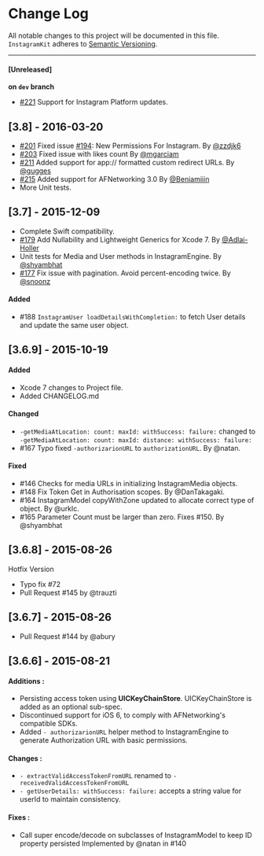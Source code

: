 # Change Log
All notable changes to this project will be documented in this file.
`InstagramKit` adheres to [Semantic Versioning](http://semver.org/).

---

#### [Unreleased]
**on `dev` branch**
- [#221](https://github.com/shyambhat/InstagramKit/pull/221) Support for Instagram Platform updates.

## [3.8] - 2016-03-20
- [#201](https://github.com/shyambhat/InstagramKit/pull/201) Fixed issue [#194](https://github.com/shyambhat/InstagramKit/pull/194): New Permissions For Instagram. By [@zzdjk6](https://github.com/zzdjk6)
- [#203](https://github.com/shyambhat/InstagramKit/pull/203) Fixed issue with likes count By [@mgarciam](https://github.com/mgarciam)
- [#211](https://github.com/shyambhat/InstagramKit/pull/211) Added support for app:// formatted custom redirect URLs. By [@gugges](https://github.com/gugges)
- [#215](https://github.com/shyambhat/InstagramKit/pull/215) Added support for AFNetworking 3.0 By [@Beniamiiin](https://github.com/Beniamiiin)
- More Unit tests.

## [3.7] - 2015-12-09
- Complete Swift compatibility.
- [#179](https://github.com/shyambhat/InstagramKit/pull/179) Add Nullability and Lightweight Generics for Xcode 7. By [@Adlai-Holler](https://github.com/Adlai-Holler)
- Unit tests for Media and User methods in InstagramEngine. By [@shyambhat](https://github.com/shyambhat)
- [#177](https://github.com/shyambhat/InstagramKit/pull/177) Fix issue with pagination. Avoid percent-encoding twice. By [@snoonz](https://github.com/snoonz)

#### Added
- #188 ```InstagramUser loadDetailsWithCompletion:``` to fetch User details and update the same user object.

## [3.6.9] - 2015-10-19

#### Added
- Xcode 7 changes to Project file.
- Added CHANGELOG.md

#### Changed
- `-getMediaAtLocation: count: maxId: withSuccess: failure:` changed to `-getMediaAtLocation: count: maxId: distance: withSuccess: failure:`
- #167 Typo fixed `-authorizarionURL` to `authorizationURL`. By @natan.

#### Fixed
- #146 Checks for media URLs in initializing InstagramMedia objects.
- #148 Fix Token Get in Authorisation scopes. By @DanTakagaki.
- #164 InstagramModel copyWithZone updated to allocate correct type of object. By @urklc.
- #165 Parameter Count must be larger than zero. Fixes #150. By @shyambhat


## [3.6.8] - 2015-08-26
Hotfix Version

- Typo fix #72 
- Pull Request #145 by @trauzti

## [3.6.7] - 2015-08-26

- Pull Request #144 by @abury

## [3.6.6] - 2015-08-21

#### Additions : 
- Persisting access token using **UICKeyChainStore**. UICKeyChainStore is added as an optional sub-spec.
- Discontinued support for iOS 6, to comply with AFNetworking's compatible SDKs. 
- Added `- authorizarionURL` helper method to InstagramEngine to generate Authorization URL with basic permissions.

#### Changes : 
- `- extractValidAccessTokenFromURL` renamed to `- receivedValidAccessTokenFromURL`
- `- getUserDetails: withSuccess: failure:` accepts a string value for userId to maintain consistency.

#### Fixes : 
- Call super encode/decode on subclasses of InstagramModel to keep ID property persisted 
  Implemented by @natan in #140
